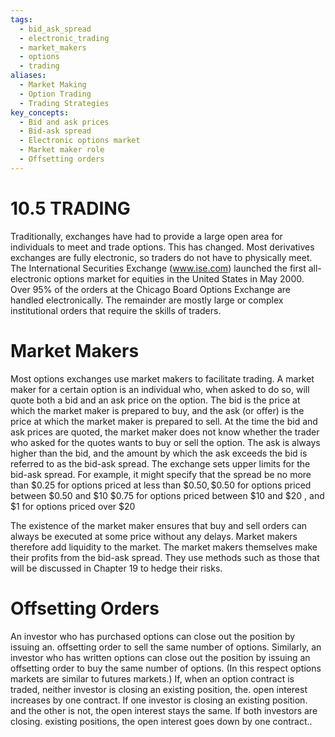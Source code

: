 ```yaml
---
tags:
  - bid_ask_spread
  - electronic_trading
  - market_makers
  - options
  - trading
aliases:
  - Market Making
  - Option Trading
  - Trading Strategies
key_concepts:
  - Bid and ask prices
  - Bid-ask spread
  - Electronic options market
  - Market maker role
  - Offsetting orders
---
```


# 10.5 TRADING  

Traditionally, exchanges have had to provide a large open area for individuals to meet and trade options. This has changed. Most derivatives exchanges are fully electronic, so traders do not have to physically meet. The International Securities Exchange (www.ise.com) launched the first all-electronic options market for equities in the United States in May 2000. Over $95\%$ of the orders at the Chicago Board Options Exchange are handled electronically. The remainder are mostly large or complex institutional orders that require the skills of traders.  

# Market Makers  

Most options exchanges use market makers to facilitate trading. A market maker for a certain option is an individual who, when asked to do so, will quote both a bid and an ask price on the option. The bid is the price at which the market maker is prepared to buy, and the ask (or offer) is the price at which the market maker is prepared to sell. At the time the bid and ask prices are quoted, the market maker does not know whether the trader who asked for the quotes wants to buy or sell the option. The ask is always higher than the bid, and the amount by which the ask exceeds the bid is referred to as the bid-ask spread. The exchange sets upper limits for the bid-ask spread. For example, it might specify that the spread be no more than $\$0.25$ for options priced at less than $\$0.50,\$0.50$ for options priced between $\$0.50$ and $\$10$ $\$0.75$ for options priced between $\$10$ and $\$20$ , and $\$1$ for options priced over $\$20$  

The existence of the market maker ensures that buy and sell orders can always be executed at some price without any delays. Market makers therefore add liquidity to the market. The market makers themselves make their profits from the bid-ask spread. They use methods such as those that will be discussed in Chapter 19 to hedge their risks.  

# Offsetting Orders  

An investor who has purchased options can close out the position by issuing an. offsetting order to sell the same number of options. Similarly, an investor who has written options can close out the position by issuing an offsetting order to buy the same number of options. (In this respect options markets are similar to futures markets.) If, when an option contract is traded, neither investor is closing an existing position, the. open interest increases by one contract. If one investor is closing an existing position. and the other is not, the open interest stays the same. If both investors are closing. existing positions, the open interest goes down by one contract..  
